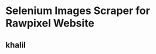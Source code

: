 # Selenium Images Scraper for Rawpixel Website

## khalil














































